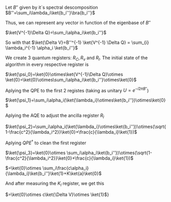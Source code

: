 Let $B''$ given by it´s spectral descomposition
$B''=\sum_i\lambda_i\ket{b_i''}\bra{b_i''}$

Thus, we can represent any vector in function of the eigenbase of $B''$

$\ket{V^{-1}\Delta Q}=\sum_i\alpha_i\ket{b_i''}$


So with that  $\ket{\Delta V}=B''^{-1} \ket{V^{-1} \Delta Q} 
= \sum_{i} \lambda_i^{-1} \alpha_i \ket{b_i''}$

We create 3 quantum registers: $R_C, R_v$ and $R_l$. The initial state of the algorithm in every respective register is

$\ket{\psi_0}=\ket{0}\otimes\ket{V^{-1}\Delta Q}\otimes \ket{0}=\ket{0}\otimes\sum_i\alpha_i\ket{b_i''}\otimes\ket{0}$

Aplying the QPE to the first 2 registes (taking as unitary $U=e^{-i2\pi B''}$)

$\ket{\psi_1}=\sum_i\alpha_i(\ket{\lambda_i}\otimes\ket{b_i''})\otimes\ket{0}$

Aplying the AQE to adjust the ancilla register $R_l$


$\ket{\psi_2}=\sum_i\alpha_i(\ket{\lambda_i}\otimes\ket{b_i''})\otimes(\sqrt{1-\frac{c^2}{\lambda_i^2}}\ket{0}+\frac{c}{\lambda_i}\ket{1})$

Aplying $QPE^\dagger$ to clean the first register

$\ket{\psi_3}=\ket{0}\otimes \sum_i\alpha_i\ket{b_i''})\otimes(\sqrt{1-\frac{c^2}{\lambda_i^2}}\ket{0}+\frac{c}{\lambda_i}\ket{1})$

$=\ket{0}\otimes \sum_i\frac{c\alpha_i}{\lambda_i}\ket{b_i''}\ket{1}+K\ket{a}\ket{0}$

And after measuring the $K_l$ register, we get this

$=\ket{0}\otimes c\ket{\Delta V}\otimes \ket{1}$}